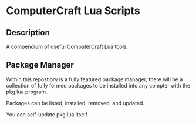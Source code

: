 # ComputerCraft Lua Scripts

## Description
A compendium of useful ComputerCraft Lua tools.

## Package Manager
Within this repostiory is a fully featured package manager, there
will be a collection of fully formed packages to be installed into 
any compter with the pkg.lua program.

Packages can be listed, installed, removed, and updated. 

You can self-update pkg.lua itself.






